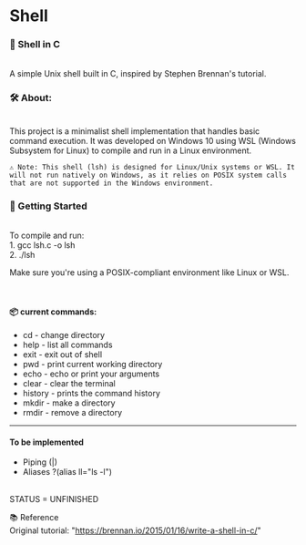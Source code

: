 # Shell
<h3>🐚 Shell in C</h3>
<br>
A simple Unix shell built in C, inspired by Stephen Brennan's tutorial.

<h3>🛠️ About:</h3>
<br>
This project is a minimalist shell implementation that handles basic command execution. It was developed on Windows 10 using WSL (Windows Subsystem for Linux) to compile and run in a Linux environment.

    ⚠️ Note: This shell (lsh) is designed for Linux/Unix systems or WSL. It will not run natively on Windows, as it relies on POSIX system calls that are not supported in the Windows environment.

<h3>🚀 Getting Started</h3>
<br>
To compile and run:
<br>
1. gcc lsh.c -o lsh
<br>
2. ./lsh

Make sure you're using a POSIX-compliant environment like Linux or WSL.

<br>

<h4>📦 current commands:</h4>
<ul>
<li>cd - change directory</li>
<li>help - list all commands</li>
<li>exit - exit out of shell</li>
<li>pwd - print current working directory</li>
<li>echo - echo or print your arguments</li>
<li>clear - clear the terminal</li>
<li>history - prints the command history</li>
<li>mkdir - make a directory</li>
<li>rmdir - remove a directory</li>
</ul>

<hr>
<h4> To be implemented </h4>
<ul> 
<li>Piping (|)</li>
<li>Aliases ?(alias ll="ls -l")</li>
</ul>
<br>
STATUS = UNFINISHED

📚 Reference
<br>
Original tutorial: "https://brennan.io/2015/01/16/write-a-shell-in-c/"
